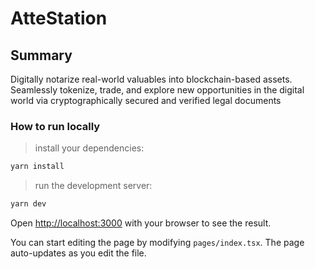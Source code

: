 # AtteStation

## Summary
Digitally notarize real-world valuables into blockchain-based assets. Seamlessly tokenize, trade, and explore new opportunities in the digital world via cryptographically secured and verified legal documents

### How to run locally

> install your dependencies:

```bash
yarn install
```

> run the development server:

```bash
yarn dev
```

Open [http://localhost:3000](http://localhost:3000) with your browser to see the result.

You can start editing the page by modifying `pages/index.tsx`. The page auto-updates as you edit the file.
